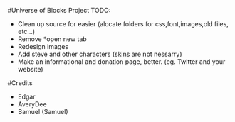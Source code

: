 #Universe of Blocks Project
TODO: 
- Clean up source for easier (alocate folders for css,font,images,old files, etc...)
- Remove *open new tab
- Redesign images
- Add steve and other characters (skins are not nessarry)
- Make an informational and donation page, better. (eg. Twitter and your website)

#Credits 
- Edgar
- AveryDee
- Bamuel (Samuel)
